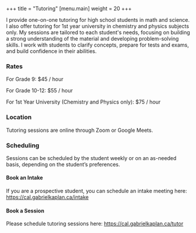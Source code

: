 +++
title = "Tutoring"
[menu.main]
  weight = 20
+++

I provide one-on-one tutoring for high school students in math and science.
I also offer tutoring for 1st year university in chemistry and physics subjects only.
My sessions are tailored to each student's needs,
focusing on building a strong understanding of the material and developing problem-solving skills.
I work with students to clarify concepts, prepare for tests and exams, and build confidence in their abilities.

### Rates

For Grade 9: $45 / hour

For Grade 10-12: $55 / hour

For 1st Year University (Chemistry and Physics only): $75 / hour

### Location

Tutoring sessions are online through Zoom or Google Meets.

### Scheduling

Sessions can be scheduled by the student weekly or on an as-needed basis, depending on the student’s preferences.

#### Book an Intake

If you are a prospective student, you can schedule an intake meeting here:
https://cal.gabrielkaplan.ca/intake

#### Book a Session

Please schedule tutoring sessions here:
https://cal.gabrielkaplan.ca/tutor